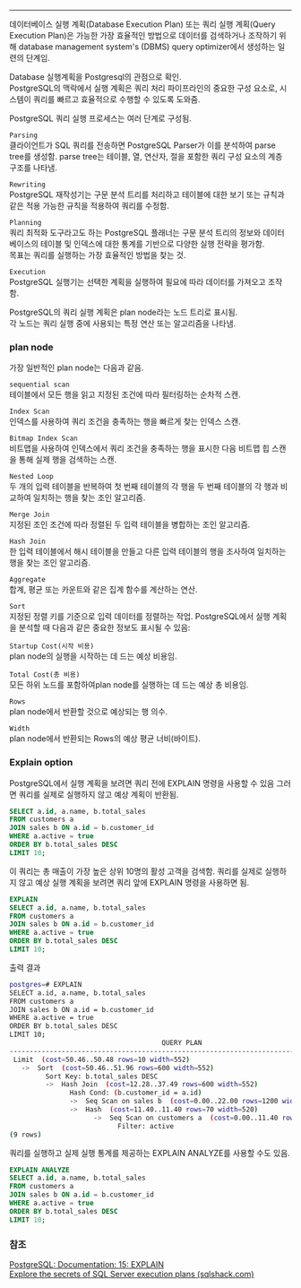 ***

데이터베이스 실행 계획(Database Execution Plan) 또는 쿼리 실행 계획(Query Execution Plan)은 가능한 가장 효율적인 방법으로 데이터를 검색하거나 조작하기 위해 database management system's (DBMS) query optimizer에서 생성하는 일련의 단계임.

Database 실행계획을 Postgresql의 관점으로 확인. \
PostgreSQL의 맥락에서 실행 계획은 쿼리 처리 파이프라인의 중요한 구성 요소로, 시스템이 쿼리를 빠르고 효율적으로 수행할 수 있도록 도와줌.

PostgreSQL 쿼리 실행 프로세스는 여러 단계로 구성됨.

`Parsing` \
클라이언트가 SQL 쿼리를 전송하면 PostgreSQL Parser가 이를 분석하여  parse tree를 생성함.
parse tree는 테이블, 열, 연산자, 절을 포함한 쿼리 구성 요소의 계층 구조를 나타냄.

`Rewriting` \
PostgreSQL 재작성기는 구문 분석 트리를 처리하고 테이블에 대한 보기 또는 규칙과 같은 적용 가능한 규칙을 적용하여 쿼리를 수정함.

`Planning` \
쿼리 최적화 도구라고도 하는 PostgreSQL 플래너는 구문 분석 트리의 정보와 데이터베이스의 테이블 및 인덱스에 대한 통계를 기반으로 다양한 실행 전략을 평가함. \
목표는 쿼리를 실행하는 가장 효율적인 방법을 찾는 것.

`Execution` \
PostgreSQL 실행기는 선택한 계획을 실행하여 필요에 따라 데이터를 가져오고 조작함.

PostgreSQL의 쿼리 실행 계획은 plan node라는 노드 트리로 표시됨. \
각 노드는 쿼리 실행 중에 사용되는 특정 연산 또는 알고리즘을 나타냄.

### plan node

가장 일반적인 plan node는 다음과 같음.

`sequential scan` \
테이블에서 모든 행을 읽고 지정된 조건에 따라 필터링하는 순차적 스캔.

`Index Scan` \
인덱스를 사용하여 쿼리 조건을 충족하는 행을 빠르게 찾는 인덱스 스캔.

`Bitmap Index Scan` \
비트맵을 사용하여 인덱스에서 쿼리 조건을 충족하는 행을 표시한 다음 비트맵 힙 스캔을 통해 실제 행을 검색하는 스캔.

`Nested Loop` \
두 개의 입력 테이블을 반복하여 첫 번째 테이블의 각 행을 두 번째 테이블의 각 행과 비교하여 일치하는 행을 찾는 조인 알고리즘.

`Merge Join` \
지정된 조인 조건에 따라 정렬된 두 입력 테이블을 병합하는 조인 알고리즘.

`Hash Join` \
한 입력 테이블에서 해시 테이블을 만들고 다른 입력 테이블의 행을 조사하여 일치하는 행을 찾는 조인 알고리즘.

`Aggregate` \
합계, 평균 또는 카운트와 같은 집계 함수를 계산하는 연산.

`Sort` \
지정된 정렬 키를 기준으로 입력 데이터를 정렬하는 작업.
PostgreSQL에서 실행 계획을 분석할 때 다음과 같은 중요한 정보도 표시될 수 있음:

`Startup Cost(시작 비용)` \
plan node의 실행을 시작하는 데 드는 예상 비용임.

`Total Cost(총 비용)` \
모든 하위 노드를 포함하여plan node를 실행하는 데 드는 예상 총 비용임.

`Rows` \
plan node에서 반환할 것으로 예상되는 행 의수.

`Width` \
plan node에서 반환되는 Rows의 예상 평균 너비(바이트).

### Explain option

PostgreSQL에서 실행 계획을 보려면 쿼리 전에 EXPLAIN 명령을 사용할 수 있음
그러면 쿼리를 실제로 실행하지 않고 예상 계획이 반환됨.

```sql
SELECT a.id, a.name, b.total_sales
FROM customers a
JOIN sales b ON a.id = b.customer_id
WHERE a.active = true
ORDER BY b.total_sales DESC
LIMIT 10;

```

이 쿼리는 총 매출이 가장 높은 상위 10명의 활성 고객을 검색함.
쿼리를 실제로 실행하지 않고 예상 실행 계획을 보려면 쿼리 앞에 EXPLAIN 명령을 사용하면 됨.

```sql
EXPLAIN
SELECT a.id, a.name, b.total_sales
FROM customers a
JOIN sales b ON a.id = b.customer_id
WHERE a.active = true
ORDER BY b.total_sales DESC
LIMIT 10;

```

출력 결과

```bash
postgres=# EXPLAIN
SELECT a.id, a.name, b.total_sales
FROM customers a
JOIN sales b ON a.id = b.customer_id
WHERE a.active = true
ORDER BY b.total_sales DESC
LIMIT 10;
                                      QUERY PLAN                                       
---------------------------------------------------------------------------------------
 Limit  (cost=50.46..50.48 rows=10 width=552)
   ->  Sort  (cost=50.46..51.96 rows=600 width=552)
         Sort Key: b.total_sales DESC
         ->  Hash Join  (cost=12.28..37.49 rows=600 width=552)
               Hash Cond: (b.customer_id = a.id)
               ->  Seq Scan on sales b  (cost=0.00..22.00 rows=1200 width=36)
               ->  Hash  (cost=11.40..11.40 rows=70 width=520)
                     ->  Seq Scan on customers a  (cost=0.00..11.40 rows=70 width=520)
                           Filter: active
(9 rows)
```

쿼리를 실행하고 실제 실행 통계를 제공하는 EXPLAIN ANALYZE를 사용할 수도 있음.
```sql
EXPLAIN ANALYZE
SELECT a.id, a.name, b.total_sales
FROM customers a
JOIN sales b ON a.id = b.customer_id
WHERE a.active = true
ORDER BY b.total_sales DESC
LIMIT 10;

```



### 참조
[PostgreSQL: Documentation: 15: EXPLAIN](https://www.postgresql.org/docs/current/sql-explain.html) \
[Explore the secrets of SQL Server execution plans (sqlshack.com)](https://www.sqlshack.com/explore-the-secrets-of-sql-server-execution-plans/)

